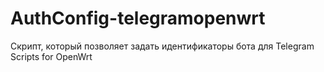 # AuthConfig-telegramopenwrt
Скрипт, который позволяет задать идентификаторы бота для Telegram Scripts for OpenWrt
